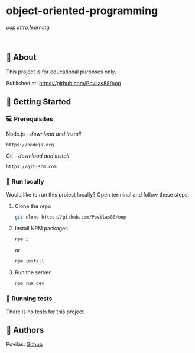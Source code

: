 # object-oriented-programming

_oop intro,learning_

<br>

## 🌟 About

This project is for educational purposes only.

Published at: https://github.com/Povilas88/oop

## 🧰 Getting Started

### 💻 Prerequisites

Node.js - _download and install_

```
https://nodejs.org
```

Git - _download and install_

```
https://git-scm.com
```

### 🏃 Run locally

Would like to run this project locally? Open terminal and follow these steps:

1. Clone the repo
    ```sh
    git clone https://github.com/Povilas88/oop
    ```
2. Install NPM packages
    ```sh
    npm i
    ```
    or
    ```sh
    npm install
    ```
3. Run the server
    ```sh
    npm run dev
    ```

### 🧪 Running tests

There is no tests for this project.

## 🎅 Authors

Povilas: [Github](https://github.com/Povilas88)
